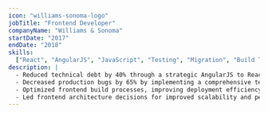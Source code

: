 ```yaml
---
icon: "williams-sonoma-logo"
jobTitle: "Frontend Developer"
companyName: "Williams & Sonoma"
startDate: "2017"
endDate: "2018"
skills:
  ["React", "AngularJS", "JavaScript", "Testing", "Migration", "Build Tools"]
description: |
  - Reduced technical debt by 40% through a strategic AngularJS to React JS migration, improving codebase maintainability
  - Decreased production bugs by 65% by implementing a comprehensive testing strategy
  - Optimized frontend build processes, improving deployment efficiency by 30%
  - Led frontend architecture decisions for improved scalability and performance
---
```

